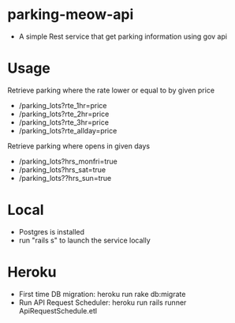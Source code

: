 # parking-meow-api
- A simple Rest service that get parking information using gov api

# Usage
Retrieve parking where the rate lower or equal to by given price
- /parking_lots?rte_1hr=price 
- /parking_lots?rte_2hr=price
- /parking_lots?rte_3hr=price
- /parking_lots?rte_allday=price

Retrieve parking where opens in given days
- /parking_lots?hrs_monfri=true 
- /parking_lots?hrs_sat=true
- /parking_lots??hrs_sun=true

# Local
- Postgres is installed
- run "rails s" to launch the service locally

# Heroku
- First time DB migration: heroku run rake db:migrate
- Run API Request Scheduler: heroku run rails runner ApiRequestSchedule.etl

